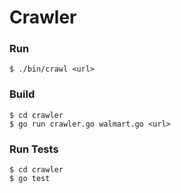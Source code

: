 Crawler
===

### Run
```
$ ./bin/crawl <url>
```

### Build
```
$ cd crawler 
$ go run crawler.go walmart.go <url>
```

### Run Tests
```
$ cd crawler
$ go test
```
